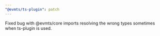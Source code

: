 ```yaml
---
"@evmts/ts-plugin": patch
---
```


Fixed bug with @evmts/core imports resolving the wrong types sometimes when ts-plugin is used.

